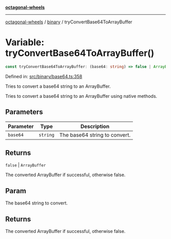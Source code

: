 [**octagonal-wheels**](../../README.md)

***

[octagonal-wheels](../../modules.md) / [binary](../README.md) / tryConvertBase64ToArrayBuffer

# Variable: tryConvertBase64ToArrayBuffer()

```ts
const tryConvertBase64ToArrayBuffer: (base64: string) => false | ArrayBuffer;
```

Defined in: [src/binary/base64.ts:358](https://github.com/vrtmrz/octagonal-wheels/blob/main/src/binary/base64.ts#L358)

Tries to convert a base64 string to an ArrayBuffer.

Tries to convert a base64 string to an ArrayBuffer using native methods.

## Parameters

| Parameter | Type | Description |
| ------ | ------ | ------ |
| `base64` | `string` | The base64 string to convert. |

## Returns

`false` \| `ArrayBuffer`

The converted ArrayBuffer if successful, otherwise false.

## Param

The base64 string to convert.

## Returns

The converted ArrayBuffer if successful, otherwise false.
